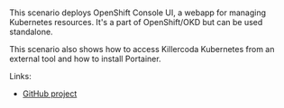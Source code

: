 
<br>

This scenario deploys OpenShift Console UI, a webapp for managing
Kubernetes resources. It's a part of OpenShift/OKD but can be used standalone.

This scenario also shows how to access Killercoda Kubernetes
from an external tool and how to install Portainer.

Links:
- [GitHub project](https://github.com/openshift/console/tree/master)
